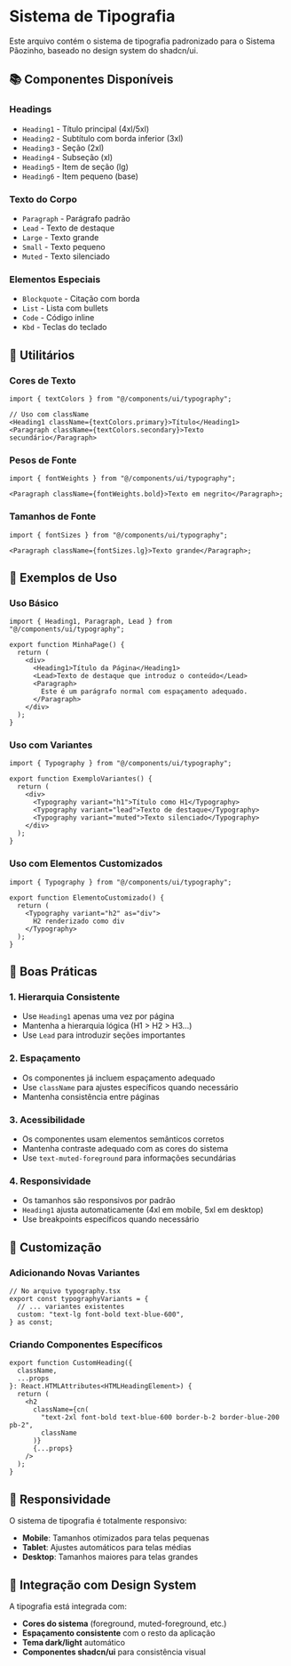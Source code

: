# Sistema de Tipografia

Este arquivo contém o sistema de tipografia padronizado para o Sistema Pãozinho, baseado no design system do shadcn/ui.

## 📚 Componentes Disponíveis

### Headings

- `Heading1` - Título principal (4xl/5xl)
- `Heading2` - Subtítulo com borda inferior (3xl)
- `Heading3` - Seção (2xl)
- `Heading4` - Subseção (xl)
- `Heading5` - Item de seção (lg)
- `Heading6` - Item pequeno (base)

### Texto do Corpo

- `Paragraph` - Parágrafo padrão
- `Lead` - Texto de destaque
- `Large` - Texto grande
- `Small` - Texto pequeno
- `Muted` - Texto silenciado

### Elementos Especiais

- `Blockquote` - Citação com borda
- `List` - Lista com bullets
- `Code` - Código inline
- `Kbd` - Teclas do teclado

## 🎨 Utilitários

### Cores de Texto

```tsx
import { textColors } from "@/components/ui/typography";

// Uso com className
<Heading1 className={textColors.primary}>Título</Heading1>
<Paragraph className={textColors.secondary}>Texto secundário</Paragraph>
```

### Pesos de Fonte

```tsx
import { fontWeights } from "@/components/ui/typography";

<Paragraph className={fontWeights.bold}>Texto em negrito</Paragraph>;
```

### Tamanhos de Fonte

```tsx
import { fontSizes } from "@/components/ui/typography";

<Paragraph className={fontSizes.lg}>Texto grande</Paragraph>;
```

## 📖 Exemplos de Uso

### Uso Básico

```tsx
import { Heading1, Paragraph, Lead } from "@/components/ui/typography";

export function MinhaPage() {
  return (
    <div>
      <Heading1>Título da Página</Heading1>
      <Lead>Texto de destaque que introduz o conteúdo</Lead>
      <Paragraph>
        Este é um parágrafo normal com espaçamento adequado.
      </Paragraph>
    </div>
  );
}
```

### Uso com Variantes

```tsx
import { Typography } from "@/components/ui/typography";

export function ExemploVariantes() {
  return (
    <div>
      <Typography variant="h1">Título como H1</Typography>
      <Typography variant="lead">Texto de destaque</Typography>
      <Typography variant="muted">Texto silenciado</Typography>
    </div>
  );
}
```

### Uso com Elementos Customizados

```tsx
import { Typography } from "@/components/ui/typography";

export function ElementoCustomizado() {
  return (
    <Typography variant="h2" as="div">
      H2 renderizado como div
    </Typography>
  );
}
```

## 🎯 Boas Práticas

### 1. Hierarquia Consistente

- Use `Heading1` apenas uma vez por página
- Mantenha a hierarquia lógica (H1 > H2 > H3...)
- Use `Lead` para introduzir seções importantes

### 2. Espaçamento

- Os componentes já incluem espaçamento adequado
- Use `className` para ajustes específicos quando necessário
- Mantenha consistência entre páginas

### 3. Acessibilidade

- Os componentes usam elementos semânticos corretos
- Mantenha contraste adequado com as cores do sistema
- Use `text-muted-foreground` para informações secundárias

### 4. Responsividade

- Os tamanhos são responsivos por padrão
- `Heading1` ajusta automaticamente (4xl em mobile, 5xl em desktop)
- Use breakpoints específicos quando necessário

## 🔧 Customização

### Adicionando Novas Variantes

```tsx
// No arquivo typography.tsx
export const typographyVariants = {
  // ... variantes existentes
  custom: "text-lg font-bold text-blue-600",
} as const;
```

### Criando Componentes Específicos

```tsx
export function CustomHeading({
  className,
  ...props
}: React.HTMLAttributes<HTMLHeadingElement>) {
  return (
    <h2
      className={cn(
        "text-2xl font-bold text-blue-600 border-b-2 border-blue-200 pb-2",
        className
      )}
      {...props}
    />
  );
}
```

## 📱 Responsividade

O sistema de tipografia é totalmente responsivo:

- **Mobile**: Tamanhos otimizados para telas pequenas
- **Tablet**: Ajustes automáticos para telas médias
- **Desktop**: Tamanhos maiores para telas grandes

## 🎨 Integração com Design System

A tipografia está integrada com:

- **Cores do sistema** (foreground, muted-foreground, etc.)
- **Espaçamento consistente** com o resto da aplicação
- **Tema dark/light** automático
- **Componentes shadcn/ui** para consistência visual
